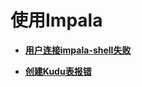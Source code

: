 # 使用Impala<a name="mrs_03_0252"></a>

-   **[用户连接impala-shell失败](用户连接impala-shell失败.md)**  

-   **[创建Kudu表报错](创建Kudu表报错.md)**  


